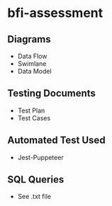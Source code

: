 # bfi-assessment

## Diagrams

* Data Flow
* Swimlane
* Data Model

## Testing Documents

* Test Plan
* Test Cases

## Automated Test Used

* Jest-Puppeteer

## SQL Queries

* See .txt file
